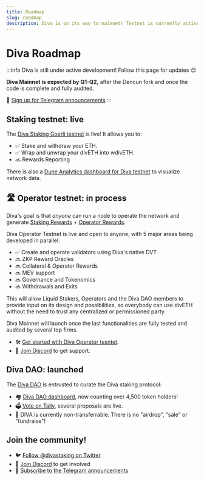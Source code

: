 ```yaml
---
title: Roadmap
slug: roadmap
description: Diva is on its way to mainnet! Testnet is currently active to Stakers and Operators
---
```


# Diva Roadmap

:::info
Diva is still under active development! Follow this page for updates 😊

**Diva Mainnet is expected by Q1-Q2,** after the Dencun fork and once the code is complete and fully audited.

🔔 [Sign up for Telegram announcements](https://t.me/followdiva)
:::

## Staking testnet: live

The [Diva Staking Goerli testnet](https://stake.diva.community) is live! It allows you to:

- ✅ Stake and withdraw your ETH.
- ✅ Wrap and unwrap your divETH into wdivETH.
- 🔜 Rewards Reporting

There is also a [Dune Analytics dashboard for Diva testnet](https://dune.com/anchor/diva-goerli-network-dashboard) to visualize network data.


## 🛣️  Operator testnet: in process

Diva's goal is that *anyone* can run a node to operate the network and generate [Staking Rewards](staking-rewards) + [Operator Rewards](economics).

Diva Operator Testnet is live and open to anyone, with 5 major areas being developed in parallel:

- ✅ Create and operate validators using Diva's native DVT
- 🔜 ZKP Reward Oracles
- 🔜 Collateral & Operator Rewards
- 🔜 MEV support
- 🔜 Governance and Tokenomics
- 🔜 Withdrawals and Exits

This will allow Liquid Stakers, Operators and the Diva DAO members to provide input on its design and possibilities, so everybody can use divETH without the need to trust any centralized or permissioned party.

Diva Mainnet will launch once the last functionalities are fully tested and audited by several top firms. 

- 🛠️ [Get started with Diva Operator tesntet](operators).
- 👾 [Join Discord](https://discord.gg/diva) to get support.


## Diva DAO: launched

The [Diva DAO](dao) is entrusted to curate the Diva staking protocol:

- 🏘️ [Diva DAO dashboard](https://dune.com/kevinzzz/diva-dao), now counting over 4,500 token holders!
- 🗳️ [Vote on Tally](https://www.tally.xyz/gov/diva), several proposals are live.
- 🚫 DIVA is currently non-transferrable. There is no "airdrop", "sale" or "fundraise"!


## Join the community!


- 🐦 [Follow @divastaking on Twitter](https://twitter.com/divastaking)
- 👾 [Join Discord](https://discord.gg/diva) to get involved
- 🔔 [Subscribe to the Telegram announcements](https://t.me/followdiva)
